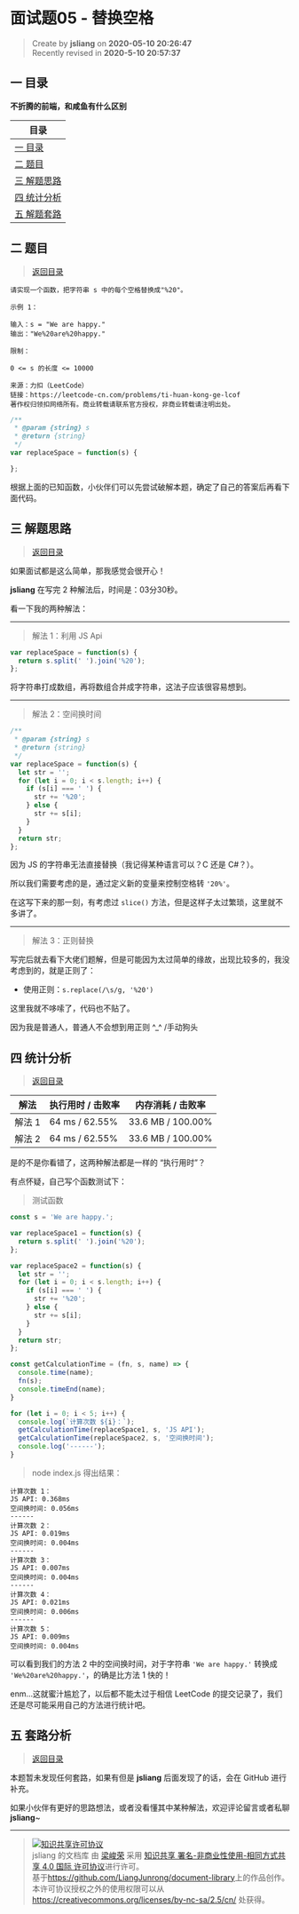 面试题05 - 替换空格
===

> Create by **jsliang** on **2020-05-10 20:26:47**  
> Recently revised in **2020-5-10 20:57:37**  

## <a name="chapter-one" id="chapter-one"></a>一 目录

**不折腾的前端，和咸鱼有什么区别**

| 目录 |
| --- |
| [一 目录](#chapter-one) |
| <a name="catalog-chapter-two" id="catalog-chapter-two"></a>[二 题目](#chapter-two) |
| <a name="catalog-chapter-three" id="catalog-chapter-three"></a>[三 解题思路](#chapter-three) |
| <a name="catalog-chapter-four" id="catalog-chapter-four"></a>[四 统计分析](#chapter-four) |
| <a name="catalog-chapter-five" id="catalog-chapter-five"></a>[五 解题套路](#chapter-five) |

## <a name="chapter-two" id="chapter-two"></a>二 题目

> [返回目录](#chapter-one)

```
请实现一个函数，把字符串 s 中的每个空格替换成"%20"。

示例 1：

输入：s = "We are happy."
输出："We%20are%20happy."

限制：

0 <= s 的长度 <= 10000

来源：力扣（LeetCode）
链接：https://leetcode-cn.com/problems/ti-huan-kong-ge-lcof
著作权归领扣网络所有。商业转载请联系官方授权，非商业转载请注明出处。
```

```js
/**
 * @param {string} s
 * @return {string}
 */
var replaceSpace = function(s) {

};
```

根据上面的已知函数，小伙伴们可以先尝试破解本题，确定了自己的答案后再看下面代码。

## <a name="chapter-three" id="chapter-three"></a>三 解题思路

> [返回目录](#chapter-one)

如果面试都是这么简单，那我感觉会很开心！

**jsliang** 在写完 2 种解法后，时间是：03分30秒。

看一下我的两种解法：

---

> 解法 1：利用 JS Api

```js
var replaceSpace = function(s) {
  return s.split(' ').join('%20');
};
```

将字符串打成数组，再将数组合并成字符串，这法子应该很容易想到。

---

> 解法 2：空间换时间

```js
/**
 * @param {string} s
 * @return {string}
 */
var replaceSpace = function(s) {
  let str = '';
  for (let i = 0; i < s.length; i++) {
    if (s[i] === ' ') {
      str += '%20';
    } else {
      str += s[i];
    }
  }
  return str;
};
```

因为 JS 的字符串无法直接替换（我记得某种语言可以？C 还是 C#？）。

所以我们需要考虑的是，通过定义新的变量来控制空格转 `'20%'`。

在这写下来的那一刻，有考虑过 `slice()` 方法，但是这样子太过繁琐，这里就不多讲了。

---

> 解法 3：正则替换

写完后就去看下大佬们题解，但是可能因为太过简单的缘故，出现比较多的，我没考虑到的，就是正则了：

* 使用正则：`s.replace(/\s/g, '%20')`

这里我就不哆嗦了，代码也不贴了。

因为我是普通人，普通人不会想到用正则 ^_^ /手动狗头

## <a name="chapter-four" id="chapter-four"></a>四 统计分析

> [返回目录](#chapter-one)

| 解法 | 执行用时 / 击败率 | 内存消耗 / 击败率 |
| --- | --- | --- |
| 解法 1 | 64 ms / 62.55%  | 33.6 MB / 100.00% |
| 解法 2 | 64 ms / 62.55%  | 33.6 MB / 100.00% |

是的不是你看错了，这两种解法都是一样的 “执行用时”？

有点怀疑，自己写个函数测试下：

> 测试函数

```js
const s = 'We are happy.';

var replaceSpace1 = function(s) {
  return s.split(' ').join('%20');
};

var replaceSpace2 = function(s) {
  let str = '';
  for (let i = 0; i < s.length; i++) {
    if (s[i] === ' ') {
      str += '%20';
    } else {
      str += s[i];
    }
  }
  return str;
};

const getCalculationTime = (fn, s, name) => {
  console.time(name);
  fn(s);
  console.timeEnd(name);
}

for (let i = 0; i < 5; i++) {
  console.log(`计算次数 ${i}：`);
  getCalculationTime(replaceSpace1, s, 'JS API');
  getCalculationTime(replaceSpace2, s, '空间换时间');
  console.log('------');
}

```

> node index.js 得出结果：

```
计算次数 1：
JS API: 0.368ms    
空间换时间: 0.056ms
------
计算次数 2：       
JS API: 0.019ms    
空间换时间: 0.004ms
------
计算次数 3：       
JS API: 0.007ms    
空间换时间: 0.004ms
------
计算次数 4：
JS API: 0.021ms
空间换时间: 0.006ms
------
计算次数 5：
JS API: 0.009ms
空间换时间: 0.004ms
```

可以看到我们的方法 2 中的空间换时间，对于字符串 `'We are happy.'` 转换成 `'We%20are%20happy.'`，的确是比方法 1 快的！

enm...这就蜜汁尴尬了，以后都不能太过于相信 LeetCode 的提交记录了，我们还是尽可能采用自己的方法进行统计吧。

## <a name="chapter-five" id="chapter-five"></a>五 套路分析

> [返回目录](#chapter-one)

本题暂未发现任何套路，如果有但是 **jsliang** 后面发现了的话，会在 GitHub 进行补充。

如果小伙伴有更好的思路想法，或者没看懂其中某种解法，欢迎评论留言或者私聊 **jsliang**~

---

> <a rel="license" href="http://creativecommons.org/licenses/by-nc-sa/4.0/"><img alt="知识共享许可协议" style="border-width:0" src="https://i.creativecommons.org/l/by-nc-sa/4.0/88x31.png" /></a><br /><span xmlns:dct="http://purl.org/dc/terms/" property="dct:title">jsliang 的文档库</span> 由 <a xmlns:cc="http://creativecommons.org/ns#" href="https://github.com/LiangJunrong/document-library" property="cc:attributionName" rel="cc:attributionURL">梁峻荣</a> 采用 <a rel="license" href="http://creativecommons.org/licenses/by-nc-sa/4.0/">知识共享 署名-非商业性使用-相同方式共享 4.0 国际 许可协议</a>进行许可。<br />基于<a xmlns:dct="http://purl.org/dc/terms/" href="https://github.com/LiangJunrong/document-library" rel="dct:source">https://github.com/LiangJunrong/document-library</a>上的作品创作。<br />本许可协议授权之外的使用权限可以从 <a xmlns:cc="http://creativecommons.org/ns#" href="https://creativecommons.org/licenses/by-nc-sa/2.5/cn/" rel="cc:morePermissions">https://creativecommons.org/licenses/by-nc-sa/2.5/cn/</a> 处获得。